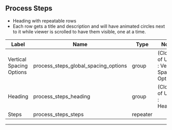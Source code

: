 ## Process Steps
- Heading with repeatable rows
- Each row gets a title and description and will have animated circles next to it while viewer is scrolled to have them visible, one at a time. 

<table class="ll-fields-table">
  <thead>
    <th>Label</th>
    <th>Name</th>
    <th>Type</th>
    <th>Notes</th>
  </thead>
  <tbody>
                    <tr>
                      <td>Vertical Spacing Options</td>
                      <td>process_steps_global_spacing_options</td>
                      <td>group</td>
                      <td> (Clone of Utility : Vertical Spacing Options)</td>
                    </tr>
                    <tr>
                      <td>Heading</td>
                      <td>process_steps_heading</td>
                      <td>group</td>
                      <td> (Clone of Utility : Heading)</td>
                    </tr>
        <tr>
          <td>Steps</td>
          <td>process_steps_steps</td>
          <td>repeater</td>
          <td></td>
        </tr>
  </tbody>
</table>

***
